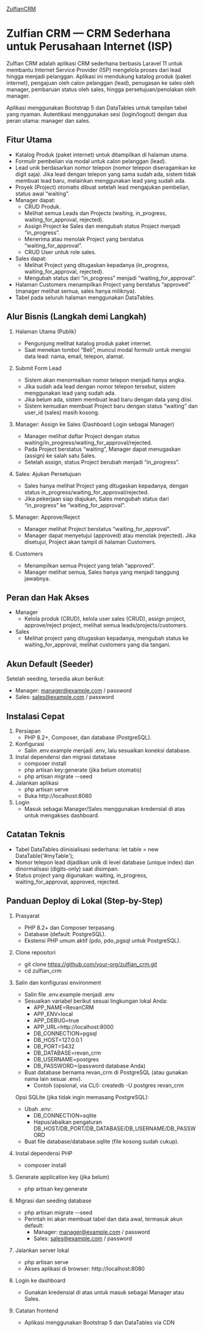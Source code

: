 [ZulfianCRM](http://44.201.42.158:8080/)
# Zulfian CRM — CRM Sederhana untuk Perusahaan Internet (ISP)

Zulfian CRM adalah aplikasi CRM sederhana berbasis Laravel 11 untuk membantu Internet Service Provider (ISP) mengelola proses dari lead hingga menjadi pelanggan. Aplikasi ini mendukung katalog produk (paket internet), pengajuan oleh calon pelanggan (lead), penugasan ke sales oleh manager, pembaruan status oleh sales, hingga persetujuan/penolakan oleh manager.

Aplikasi menggunakan Bootstrap 5 dan DataTables untuk tampilan tabel yang nyaman. Autentikasi menggunakan sesi (login/logout) dengan dua peran utama: manager dan sales.


## Fitur Utama
- Katalog Produk (paket internet) untuk ditampilkan di halaman utama.
- Formulir pembelian via modal untuk calon pelanggan (lead).
- Lead unik berdasarkan nomor telepon (nomor telepon diseragamkan ke digit saja). Jika lead dengan telepon yang sama sudah ada, sistem tidak membuat lead baru, melainkan menggunakan lead yang sudah ada.
- Proyek (Project) otomatis dibuat setelah lead mengajukan pembelian, status awal “waiting”.
- Manager dapat:
  - CRUD Produk.
  - Melihat semua Leads dan Projects (waiting, in_progress, waiting_for_approval, rejected).
  - Assign Project ke Sales dan mengubah status Project menjadi “in_progress”.
  - Menerima atau menolak Project yang berstatus “waiting_for_approval”.
  - CRUD User untuk role sales.
- Sales dapat:
  - Melihat Project yang ditugaskan kepadanya (in_progress, waiting_for_approval, rejected).
  - Mengubah status dari “in_progress” menjadi “waiting_for_approval”.
- Halaman Customers menampilkan Project yang berstatus “approved” (manager melihat semua, sales hanya miliknya).
- Tabel pada seluruh halaman menggunakan DataTables.


## Alur Bisnis (Langkah demi Langkah)
1. Halaman Utama (Publik)
   - Pengunjung melihat katalog produk paket internet.
   - Saat menekan tombol “Beli”, muncul modal formulir untuk mengisi data lead: nama, email, telepon, alamat.

2. Submit Form Lead
   - Sistem akan menormalkan nomor telepon menjadi hanya angka.
   - Jika sudah ada lead dengan nomor telepon tersebut, sistem menggunakan lead yang sudah ada.
   - Jika belum ada, sistem membuat lead baru dengan data yang diisi.
   - Sistem kemudian membuat Project baru dengan status “waiting” dan user_id (sales) masih kosong.

3. Manager: Assign ke Sales (Dashboard Login sebagai Manager)
   - Manager melihat daftar Project dengan status waiting/in_progress/waiting_for_approval/rejected.
   - Pada Project berstatus “waiting”, Manager dapat menugaskan (assign) ke salah satu Sales.
   - Setelah assign, status Project berubah menjadi “in_progress”.

4. Sales: Ajukan Persetujuan
   - Sales hanya melihat Project yang ditugaskan kepadanya, dengan status in_progress/waiting_for_approval/rejected.
   - Jika pekerjaan siap diajukan, Sales mengubah status dari “in_progress” ke “waiting_for_approval”.

5. Manager: Approve/Reject
   - Manager melihat Project berstatus “waiting_for_approval”.
   - Manager dapat menyetujui (approved) atau menolak (rejected). Jika disetujui, Project akan tampil di halaman Customers.

6. Customers
   - Menampilkan semua Project yang telah “approved”.
   - Manager melihat semua, Sales hanya yang menjadi tanggung jawabnya.


## Peran dan Hak Akses
- Manager
  - Kelola produk (CRUD), kelola user sales (CRUD), assign project, approve/reject project, melihat semua leads/projects/customers.
- Sales
  - Melihat project yang ditugaskan kepadanya, mengubah status ke waiting_for_approval, melihat customers yang dia tangani.


## Akun Default (Seeder)
Setelah seeding, tersedia akun berikut:
- Manager: manager@example.com / password
- Sales: sales@example.com / password


## Instalasi Cepat
1. Persiapan
   - PHP 8.2+, Composer, dan database (PostgreSQL).
2. Konfigurasi
   - Salin .env.example menjadi .env, lalu sesuaikan koneksi database.
3. Instal dependensi dan migrasi database
   - composer install
   - php artisan key:generate (jika belum otomatis)
   - php artisan migrate --seed
4. Jalankan aplikasi
   - php artisan serve
   - Buka http://localhost:8080
5. Login
   - Masuk sebagai Manager/Sales menggunakan kredensial di atas untuk mengakses dashboard.


## Catatan Teknis
- Tabel DataTables diinisialisasi sederhana: let table = new DataTable('#myTable');
- Nomor telepon lead dijadikan unik di level database (unique index) dan dinormalisasi (digits-only) saat disimpan.
- Status project yang digunakan: waiting, in_progress, waiting_for_approval, approved, rejected.


## Panduan Deploy di Lokal (Step-by-Step)
1. Prasyarat
   - PHP 8.2+ dan Composer terpasang.
   - Database (default: PostgreSQL).
   - Ekstensi PHP umum aktif (pdo, pdo_pgsql untuk PostgreSQL).

2. Clone repositori
   - git clone https://github.com/your-org/zulfian_crm.git
   - cd zulfian_crm

3. Salin dan konfigurasi environment
   - Salin file .env.example menjadi .env
   - Sesuaikan variabel berikut sesuai lingkungan lokal Anda:
     - APP_NAME=RevanCRM
     - APP_ENV=local
     - APP_DEBUG=true
     - APP_URL=http://localhost:8000
     - DB_CONNECTION=pgsql
     - DB_HOST=127.0.0.1
     - DB_PORT=5432
     - DB_DATABASE=revan_crm
     - DB_USERNAME=postgres
     - DB_PASSWORD=(password database Anda)
   - Buat database bernama revan_crm di PostgreSQL (atau gunakan nama lain sesuai .env).
     - Contoh (opsional, via CLI): createdb -U postgres revan_crm

   Opsi SQLite (jika tidak ingin memasang PostgreSQL):
   - Ubah .env:
     - DB_CONNECTION=sqlite
     - Hapus/abaikan pengaturan DB_HOST/DB_PORT/DB_DATABASE/DB_USERNAME/DB_PASSWORD
   - Buat file database/database.sqlite (file kosong sudah cukup).

4. Instal dependensi PHP
   - composer install

5. Generate application key (jika belum)
   - php artisan key:generate

6. Migrasi dan seeding database
   - php artisan migrate --seed
   - Perintah ini akan membuat tabel dan data awal, termasuk akun default:
     - Manager: manager@example.com / password
     - Sales: sales@example.com / password

7. Jalankan server lokal
   - php artisan serve
   - Akses aplikasi di browser: http://localhost:8080

8. Login ke dashboard
   - Gunakan kredensial di atas untuk masuk sebagai Manager atau Sales.

9. Catatan frontend
   - Aplikasi menggunakan Bootstrap 5 dan DataTables via CDN
